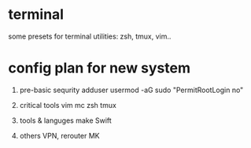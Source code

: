 # terminal
some presets for terminal utilities:
zsh, tmux, vim..



# config plan for new system
1) pre-basic sequrity
    adduser <someAdmin>
    usermod -aG sudo <someAdmin>
    "PermitRootLogin no"
2) critical tools
    vim
    mc
    zsh
    tmux
3) tools & languges
    make
    Swift

4) others
    VPN, rerouter
    MK
